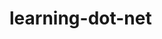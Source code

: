 # learning-dot-net

<!-- web-api-controller-base
created a mini project with CRUD operation to implement controller base web api
created initial project
create swagger
add necessary packages
add a model 
add db context
generate code
test code
add dto
update controller 
-->